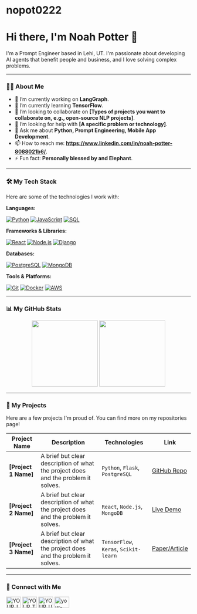 # nopot0222
# Hi there, I'm Noah Potter 👋

I'm a Prompt Engineer based in Lehi, UT. I'm passionate about developing AI agents that benefit people and business, and I love solving complex problems.

---

### 👨‍💻 About Me

-   🔭 I’m currently working on **LangGraph**.
-   🌱 I’m currently learning **TensorFlow**.
-   👯 I’m looking to collaborate on **[Types of projects you want to collaborate on, e.g., open-source NLP projects]**.
-   🤔 I’m looking for help with **[A specific problem or technology]**.
-   💬 Ask me about **Python, Prompt Engineering, Mobile App Development**.
-   📫 How to reach me: **https://www.linkedin.com/in/noah-potter-8088021b6/**.
-   ⚡ Fun fact: **Personally blessed by and Elephant**.

---

### 🛠️ My Tech Stack

Here are some of the technologies I work with:

**Languages:**
<p>
    <a href="#"><img alt="Python" src="https://img.shields.io/badge/Python-3776AB?style=for-the-badge&logo=python&logoColor=white"></a>
    <a href="#"><img alt="JavaScript" src="https://img.shields.io/badge/JavaScript-F7DF1E?style=for-the-badge&logo=javascript&logoColor=black"></a>
    <a href="#"><img alt="SQL" src="https://img.shields.io/badge/SQL-025E8C?style=for-the-badge&logo=microsoft-sql-server&logoColor=white"></a>
    </p>

**Frameworks & Libraries:**
<p>
    <a href="#"><img alt="React" src="https://img.shields.io/badge/React-61DAFB?style=for-the-badge&logo=react&logoColor=black"></a>
    <a href="#"><img alt="Node.js" src="https://img.shields.io/badge/Node.js-339933?style=for-the-badge&logo=nodedotjs&logoColor=white"></a>
    <a href="#"><img alt="Django" src="https://img.shields.io/badge/Django-092E20?style=for-the-badge&logo=django&logoColor=white"></a>
    </p>

**Databases:**
<p>
    <a href="#"><img alt="PostgreSQL" src="https://img.shields.io/badge/PostgreSQL-4169E1?style=for-the-badge&logo=postgresql&logoColor=white"></a>
    <a href="#"><img alt="MongoDB" src="https://img.shields.io/badge/MongoDB-47A248?style=for-the-badge&logo=mongodb&logoColor=white"></a>
    </p>

**Tools & Platforms:**
<p>
    <a href="#"><img alt="Git" src="https://img.shields.io/badge/Git-F05032?style=for-the-badge&logo=git&logoColor=white"></a>
    <a href="#"><img alt="Docker" src="https://img.shields.io/badge/Docker-2496ED?style=for-the-badge&logo=docker&logoColor=white"></a>
    <a href="#"><img alt="AWS" src="https://img.shields.io/badge/AWS-232F3E?style=for-the-badge&logo=amazon-aws&logoColor=white"></a>
    </p>

---

### 📊 My GitHub Stats

<p align="center">
  <img height="180em" src="https://github-readme-stats.vercel.app/api?username=YOUR_GITHUB_USERNAME&show_icons=true&theme=dracula&include_all_commits=true&count_private=true"/>
  <img height="180em" src="https://github-readme-stats.vercel.app/api/top-langs/?username=YOUR_GITHUB_USERNAME&layout=compact&langs_count=8&theme=dracula"/>
</p>

---

### 🚀 My Projects

Here are a few projects I'm proud of. You can find more on my repositories page!

| Project Name | Description | Technologies | Link |
|--------------|-------------|--------------|------|
| **[Project 1 Name]** | A brief but clear description of what the project does and the problem it solves. | `Python`, `Flask`, `PostgreSQL` | [GitHub Repo](https://github.com/YOUR_USERNAME/YOUR_REPO) |
| **[Project 2 Name]** | A brief but clear description of what the project does and the problem it solves. | `React`, `Node.js`, `MongoDB` | [Live Demo](https://your-demo-link.com) |
| **[Project 3 Name]** | A brief but clear description of what the project does and the problem it solves. | `TensorFlow`, `Keras`, `Scikit-learn` | [Paper/Article](https://your-paper-link.com) |

---

### 🔗 Connect with Me

<p align="left">
<a href="https://linkedin.com/in/YOUR_LINKEDIN_USERNAME" target="blank"><img align="center" src="https://raw.githubusercontent.com/rahuldkjain/github-profile-readme-generator/master/src/images/icons/Social/linked-in-alt.svg" alt="YOUR_LINKEDIN_USERNAME" height="30" width="40" /></a>
<a href="https://twitter.com/YOUR_TWITTER_USERNAME" target="blank"><img align="center" src="https://raw.githubusercontent.com/rahuldkjain/github-profile-readme-generator/master/src/images/icons/Social/twitter.svg" alt="YOUR_TWITTER_USERNAME" height="30" width="40" /></a>
<a href="https://stackoverflow.com/users/YOUR_USER_ID/YOUR_USERNAME" target="blank"><img align="center" src="https://raw.githubusercontent.com/rahuldkjain/github-profile-readme-generator/master/src/images/icons/Social/stack-overflow.svg" alt="YOUR_USERNAME" height="30" width="40" /></a>
<a href="https://your-personal-website.com" target="blank"><img align="center" src="https://raw.githubusercontent.com/rahuldkjain/github-profile-readme-generator/master/src/images/icons/Social/rss.svg" alt="your-personal-website.com" height="30" width="40" /></a>
</p>
